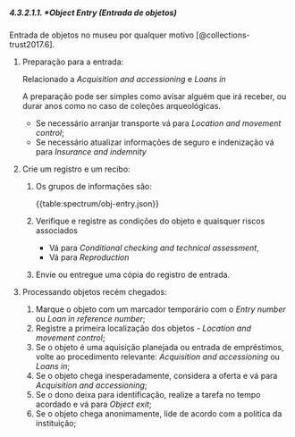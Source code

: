 ##### 4.3.2.1.1. \*_Object Entry_ (Entrada de objetos)

Entrada de objetos no museu por qualquer motivo [@collections-trust2017.6].

1.  Preparação para a entrada:

    Relacionado a _Acquisition and accessioning_ e _Loans in_

    A preparação pode ser simples como avisar alguém que irá receber, ou durar anos como no caso de coleções arqueológicas.

    -   Se necessário arranjar transporte vá para _Location and movement control_;
    -   Se necessário atualizar informações de seguro e indenização vá para _Insurance and indemnity_

2.  Crie um registro e um recibo:

    1.  Os grupos de informações são:

        {{table:spectrum/obj-entry.json}}

    2.  Verifique e registre as condições do objeto e quaisquer riscos associados

        -   Vá para _Conditional checking and technical assessment_,
        -   Vá para _Reproduction_

    3.  Envie ou entregue uma cópia do registro de entrada.

3.  Processando objetos recém chegados:

    1.  Marque o objeto com um marcador temporário com o _Entry number_ ou _Loan in reference number_;
    2.  Registre a primeira localização dos objetos - _Location and movement control_;
    3.  Se o objeto é uma aquisição planejada ou entrada de empréstimos, volte ao procedimento relevante: _Acquisition and accessioning_ ou _Loans in_;
    4.  Se o objeto chega inesperadamente, considera a oferta e vá para _Acquisition and accessioning_;
    5.  Se o dono deixa para identificação, realize a tarefa no tempo acordado e vá para _Object exit_;
    6.  Se o objeto chega anonimamente, lide de acordo com a política da instituição;

